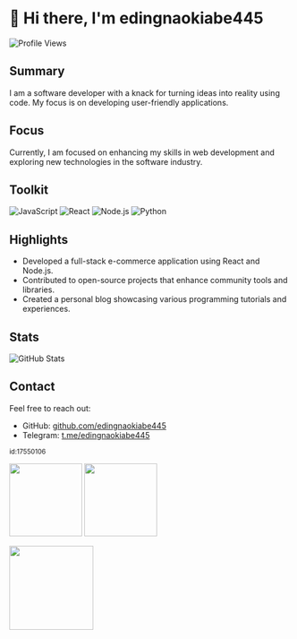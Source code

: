# 👋 Hi there, I'm edingnaokiabe445

![Profile Views](https://komarev.com/ghpvc/?username=edingnaokiabe445&label=Profile%20Views&color=blue&style=flat)

## Summary
I am a software developer with a knack for turning ideas into reality using code. My focus is on developing user-friendly applications.

## Focus
Currently, I am focused on enhancing my skills in web development and exploring new technologies in the software industry.

## Toolkit
![JavaScript](https://img.shields.io/badge/-JavaScript-FFCA28?style=flat&logo=javascript&logoColor=white) ![React](https://img.shields.io/badge/-React-61DAFB?style=flat&logo=react&logoColor=white) ![Node.js](https://img.shields.io/badge/-Node.js-68A063?style=flat&logo=node.js&logoColor=white) ![Python](https://img.shields.io/badge/-Python-3776AB?style=flat&logo=python&logoColor=white)

## Highlights
- Developed a full-stack e-commerce application using React and Node.js.
- Contributed to open-source projects that enhance community tools and libraries.
- Created a personal blog showcasing various programming tutorials and experiences.

## Stats
![GitHub Stats](https://github-readme-stats.vercel.app/api?username=edingnaokiabe445&show_icons=true&theme=radical)

## Contact
Feel free to reach out:
- GitHub: [github.com/edingnaokiabe445](https://github.com/edingnaokiabe445)
- Telegram: [t.me/edingnaokiabe445](https://t.me/edingnaokiabe445)

<sub>id:17550106</sub>

<p><img src="https://github-readme-stats.vercel.app/api/top-langs/?username=edingnaokiabe445&layout=compact&theme=github_dark" height="130"/> <img src="https://github-readme-stats.vercel.app/api?username=edingnaokiabe445&show_icons=true&theme=github_dark" height="130"/></p>
<p><img src="https://streak-stats.demolab.com/?user=edingnaokiabe445&theme=github_dark" height="150"/></p>

